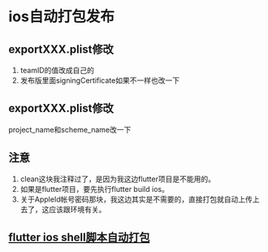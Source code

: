 # ios自动打包发布

## exportXXX.plist修改

1. teamID的值改成自己的
2. 发布版里面signingCertificate如果不一样也改一下

## exportXXX.plist修改

project_name和scheme_name改一下

## 注意

1. clean这块我注释过了，是因为我这边flutter项目是不能用的。
2. 如果是flutter项目，要先执行flutter build ios。
3. 关于AppleId帐号密码那块，我这边其实是不需要的，直接打包就自动上传上去了，这应该跟环境有关。

## [flutter ios shell脚本自动打包](URL)
